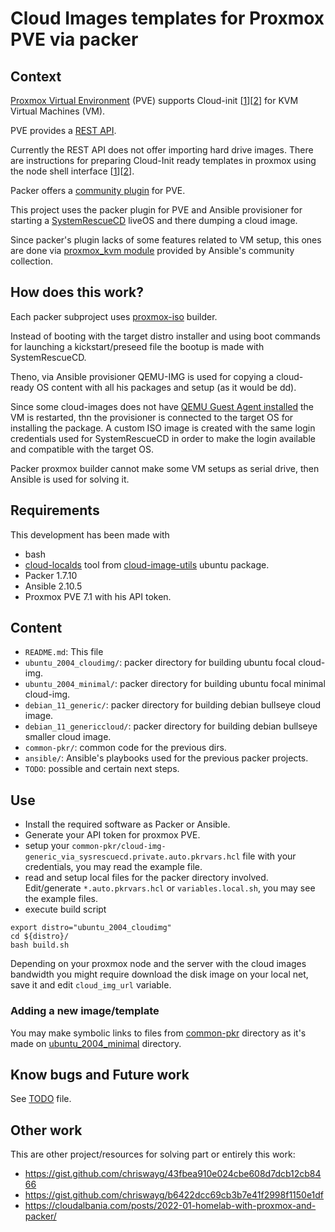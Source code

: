 # Cloud Images templates for Proxmox PVE via packer

## Context

[Proxmox Virtual Environment](https://www.proxmox.com/en/proxmox-ve) (PVE) supports Cloud-init [[1](https://pve.proxmox.com/pve-docs/pve-admin-guide.html#qm_cloud_init)][[2](https://pve.proxmox.com/wiki/Cloud-Init_Support)] for KVM Virtual Machines (VM).

PVE provides a [REST API](https://pve.proxmox.com/wiki/Proxmox_VE_API).

Currently the REST API does not offer importing hard drive images.
There are instructions for preparing Cloud-Init ready templates in proxmox using the node shell interface [[1](https://pve.proxmox.com/pve-docs/pve-admin-guide.html#qm_cloud_init)][[2](https://pve.proxmox.com/wiki/Cloud-Init_Support)].

Packer offers a [community plugin](https://www.packer.io/plugins/builders/proxmox/iso) for PVE.

This project uses the packer plugin for PVE and Ansible provisioner for starting a [SystemRescueCD](https://www.system-rescue.org/) liveOS and there dumping a cloud image.

Since packer's plugin lacks of some features related to VM setup, this ones are done via [proxmox_kvm module](https://docs.ansible.com/ansible/latest/collections/community/general/proxmox_kvm_module.html#ansible-collections-community-general-proxmox-kvm-module) provided by Ansible's community collection.

## How does this work?

Each packer subproject uses [proxmox-iso](https://www.packer.io/plugins/builders/proxmox/iso) builder.

Instead of booting with the target distro installer and using boot commands for launching a kickstart/preseed file the bootup is made with SystemRescueCD.

Theno, via Ansible provisioner QEMU-IMG is used for copying a cloud-ready OS content with all his packages and setup (as it would be dd).

Since some cloud-images does not have [QEMU Guest Agent installed](https://www.qemu.org/docs/master/interop/qemu-ga.html) the VM is restarted, thn the provisioner is connected to the target OS for installing the package. A custom ISO image is created with the same login credentials used for SystemRescueCD in order to make the login available and compatible with the target OS.

Packer proxmox builder cannot make some VM setups as serial drive, then Ansible is used for solving it.

## Requirements

This development has been made with

- bash
- [cloud-localds](https://code.launchpad.net/cloud-utils) tool from [cloud-image-utils](https://packages.ubuntu.com/impish/cloud-image-utils) ubuntu package.
- Packer 1.7.10
- Ansible 2.10.5
- Proxmox PVE 7.1 with his API token.

## Content

- `README.md`: This file
- `ubuntu_2004_cloudimg/`: packer directory for building ubuntu focal cloud-img.
- `ubuntu_2004_minimal/`: packer directory for building ubuntu focal minimal cloud-img.
- `debian_11_generic/`: packer directory for building debian bullseye cloud image.
- `debian_11_genericcloud/`: packer directory for building debian bullseye smaller cloud image.
- `common-pkr/`: common code for the previous dirs.
- `ansible/`: Ansible's playbooks used for the previous packer projects.
- `TODO`: possible and certain next steps.

## Use

- Install the required software as Packer or Ansible.
- Generate your API token for proxmox PVE.
- setup your `common-pkr/cloud-img-generic_via_sysrescuecd.private.auto.pkrvars.hcl` file with your credentials, you may read the example file.
- read and setup local files for the packer directory involved. Edit/generate `*.auto.pkrvars.hcl` or `variables.local.sh`, you may see the example files.
- execute build script

```
export distro="ubuntu_2004_cloudimg"
cd ${distro}/
bash build.sh
```

Depending on your proxmox node and the server with the cloud images bandwidth you might require download the disk image on your local net, save it and edit `cloud_img_url` variable.

### Adding a new image/template

You may make symbolic links to files from [common-pkr](common-pkr/) directory as it's made on [ubuntu_2004_minimal](ubuntu_2004_minimal/) directory.

## Know bugs and Future work

See [TODO](TODO) file.

## Other work

This are other project/resources for solving part or entirely this work:

- https://gist.github.com/chriswayg/43fbea910e024cbe608d7dcb12cb8466
- https://gist.github.com/chriswayg/b6422dcc69cb3b7e41f2998f1150e1df
- https://cloudalbania.com/posts/2022-01-homelab-with-proxmox-and-packer/
